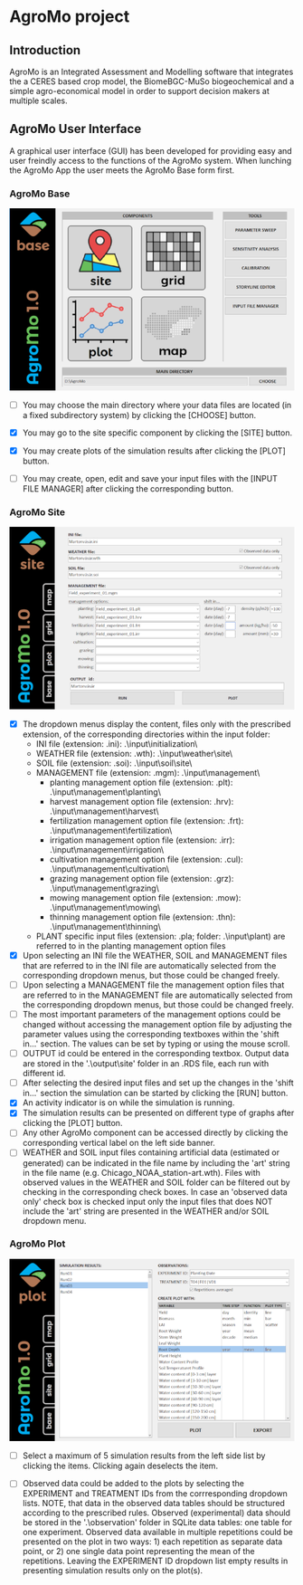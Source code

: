 # AgroMo project

## Introduction

AgroMo is an Integrated Assessment and Modelling software that integrates the a CERES based crop model, the BiomeBGC-MuSo biogeochemical and a simple agro-economical model in order to support decision makers at multiple scales.

## AgroMo User Interface

A graphical user interface (GUI) has been developed for providing easy and user freindly access to the functions of the AgroMo system. When lunching the AgroMo App the user meets the AgroMo Base form first.

### AgroMo Base

![alt text](basegui.png "AgroMo Base")

- [ ] You may choose the main directory where your data files are located (in a fixed subdirectory system) by clicking the [CHOOSE] button.
- [x] You may go to the site specific component by clicking the [SITE] button.
- [x] You may create plots of the simulation results after clicking the [PLOT] button.
- [ ] You may create, open, edit and save your input files with the [INPUT FILE MANAGER] after clicking the corresponding button.


### AgroMo Site

![alt text](sitegui.png "AgroMo Site")
- [x] The dropdown menus display the content, files only with the prescribed extension, of the corresponding directories within the input folder:
  - INI file (extension: .ini): .\input\initialization\
  - WEATHER file (extension: .wth): .\input\weather\site\
  - SOIL file (extension: .soi): .\input\soil\site\
  - MANAGEMENT file (extension: .mgm): .\input\management\
     - planting management option file (extension: .plt): .\input\management\planting\
     - harvest management option file (extension: .hrv): .\input\management\harvest\
     - fertilization management option file (extension: .frt): .\input\management\fertilization\
     - irrigation management option file (extension: .irr): .\input\management\irrigation\
     - cultivation management option file (extension: .cul): .\input\management\cultivation\
     - grazing management option file (extension: .grz): .\input\management\grazing\
     - mowing management option file (extension: .mow): .\input\management\mowing\
     - thinning management option file (extension: .thn): .\input\management\thinning\
  - PLANT specific input files (extension: .pla; folder: .\input\plant\) are referred to in the planting management option files
- [x] Upon selecting an INI file the WEATHER, SOIL and MANAGEMENT files that are referred to in the INI file are automatically selected from the corresponding dropdown menus, but those could be changed freely.
- [ ] Upon selecting a MANAGEMENT file the management option files that are referred to in the MANAGEMENT file are automatically selected from the corresponding dropdown menus, but those could be changed freely.
- [ ] The most important parameters of the management options could be changed without accessing the management option file by adjusting the parameter values using the corresponding textboxes within the 'shift in...' section. The values can be set by typing or using the mouse scroll.
- [ ] OUTPUT id could be entered in the corresponding textbox. Output data are stored in the '.\output\site\' folder in an .RDS file, each run with different id. 
- [ ] After selecting the desired input files and set up the changes in the 'shift in...' section the simulation can be started by clicking the [RUN] button.
- [x] An activity indicator is on while the simulation is running. 
- [x] The simulation results can be presented on different type of graphs after clicking the [PLOT] button.
- [ ] Any other AgroMo component can be accessed directly by clicking the corresponding vertical label on the left side banner.
- [ ] WEATHER and SOIL input files containing artificial data (estimated or generated) can be indicated in the file name by including the 'art' string in the file name (e.g. Chicago_NOAA_station-art.wth). Files with observed values in the WEATHER and SOIL folder can be filtered out by checking in the corresponding check boxes. In case an 'observed data only' check box is checked input only the input files that does NOT include the 'art' string are presented in the WEATHER and/or SOIL dropdown menu.

### AgroMo Plot

![alt text](plotgui.png "AgroMo Plot")
- [ ] Select a maximum of 5 simulation results from the left side list by clicking the items. Clicking again deselects the item.
- [ ] Observed data could be added to the plots by selecting the EXPERIMENT and TREATMENT IDs from the corrresponding dropdown lists. NOTE, that data in the observed data tables should be structured according to the prescribed rules. Observed (experimental) data should be stored in the '.\observation\' folder in SQLite data tables: one table for one experiment. Observed data available in multiple repetitions could be presented on the plot in two ways: 1) each repetition as separate data point, or 2) one single data point representing the mean of the repetitions. Leaving the EXPERIMENT ID dropdown list empty results in presenting simulation results only on the plot(s).

